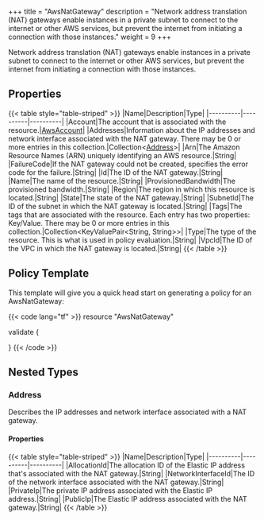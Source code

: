 +++
title = "AwsNatGateway"
description = "Network address translation (NAT) gateways enable instances in a private subnet to connect to the internet or other AWS services, but prevent the internet from initiating a connection with those instances."
weight = 9
+++

Network address translation (NAT) gateways enable instances in a private subnet to connect to the internet or other AWS services, but prevent the internet from initiating a connection with those instances.

## Properties
{{< table style="table-striped" >}}
|Name|Description|Type|
|----------|----------|----------|
|Account|The account that is associated with the resource.|[AwsAccount](/docs/aws/resources/awsaccount/)|
|Addresses|Information about the IP addresses and network interface associated with the NAT gateway. There may be 0 or more entries in this collection.|Collection\<[Address](#address)>|
|Arn|The Amazon Resource Names (ARN) uniquely identifying an AWS resource.|String|
|FailureCode|If the NAT gateway could not be created, specifies the error code for the failure.|String|
|Id|The ID of the NAT gateway.|String|
|Name|The name of the resource.|String|
|ProvisionedBandwidth|The provisioned bandwidth.|String|
|Region|The region in which this resource is located.|String|
|State|The state of the NAT gateway.|String|
|SubnetId|The ID of the subnet in which the NAT gateway is located.|String|
|Tags|The tags that are associated with the resource. Each entry has two properties: Key/Value. There may be 0 or more entries in this collection.|Collection\<KeyValuePair<String, String>>|
|Type|The type of the resource. This is what is used in policy evaluation.|String|
|VpcId|The ID of the VPC in which the NAT gateway is located.|String|
{{< /table >}}

## Policy Template
This template will give you a quick head start on generating a policy for an AwsNatGateway:

{{< code lang="tf" >}}
resource "AwsNatGateway"

validate {

}
{{< /code >}}
## Nested Types
### Address
Describes the IP addresses and network interface associated with a NAT gateway.

#### Properties
{{< table style="table-striped" >}}
|Name|Description|Type|
|----------|----------|----------|
|AllocationId|The allocation ID of the Elastic IP address that's associated with the NAT gateway.|String|
|NetworkInterfaceId|The ID of the network interface associated with the NAT gateway.|String|
|PrivateIp|The private IP address associated with the Elastic IP address.|String|
|PublicIp|The Elastic IP address associated with the NAT gateway.|String|
{{< /table >}}

